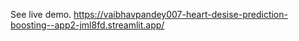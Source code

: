 See live demo.
https://vaibhavpandey007-heart-desise-prediction-boosting--app2-jml8fd.streamlit.app/
